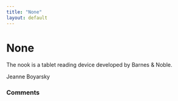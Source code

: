 ```yaml
---
title: "None"
layout: default
---
```

None
=====================
The nook is a tablet reading device developed by Barnes & Noble.

Jeanne Boyarsky

### Comments ###


